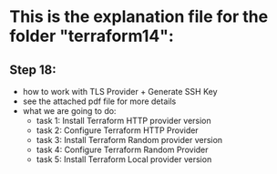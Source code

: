 # This is the explanation file for the folder "terraform14":


## Step 18:
- how to work with TLS Provider + Generate SSH Key
- see the attached pdf file for more details
- what we are going to do:
    - task 1: Install Terraform HTTP provider version
    - task 2: Configure Terraform HTTP Provider
    - task 3: Install Terraform Random provider version
    - task 4: Configure Terraform Random Provider
    - task 5: Install Terraform Local provider version
